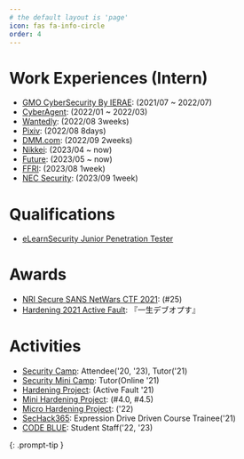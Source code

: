 ```yaml
---
# the default layout is 'page'
icon: fas fa-info-circle
order: 4
---
```


# Work Experiences (Intern)

- [GMO CyberSecurity By IERAE](https://gmo-cybersecurity.com/): (2021/07 ~ 2022/07)
- [CyberAgent](https://www.cyberagent.co.jp/): (2022/01 ~ 2022/03)
- [Wantedly](https://wantedlyinc.com/): (2022/08 3weeks)
- [Pixiv](https://www.pixiv.co.jp/): (2022/08 8days)
- [DMM.com](https://dmm-corp.com/company/): (2022/09 2weeks)
- [Nikkei](https://www.nikkei.co.jp/nikkeiinfo): (2023/04 ~ now)
- [Future](https://www.future.co.jp/): (2023/05 ~ now)
- [FFRI](https://www.ffri.jp/): (2023/08 1week)
- [NEC Security](https://www.nec-security.co.jp/): (2023/09 1week)

# Qualifications

- [eLearnSecurity Junior Penetration Tester](https://elearnsecurity.com/product/ejpt-certification/)

# Awards

- [NRI Secure SANS NetWars CTF 2021](https://www.nri-secure.co.jp/event/2021/netwars): (#25)
- [Hardening 2021 Active Fault](https://wasforum.jp/2021/09/release-hardening-2021-active-fault/): 『一生デブオプす』

# Activities

- [Security Camp](https://www.ipa.go.jp/jinzai/camp/index.html): Attendee('20, '23), Tutor('21)
- [Security Mini Camp](https://www.security-camp.or.jp/minicamp/): Tutor(Online '21)
- [Hardening Project](https://wasforum.jp/hardening-project/): (Active Fault '21)
- [Mini Hardening Project](https://www.security-camp.or.jp/minicamp/): (#4.0, #4.5)
- [Micro Hardening Project](https://twitter.com/MicroHardening): ('22)
- [SecHack365](https://sechack365.nict.go.jp/): Expression Drive Driven Course Trainee('21)
- [CODE BLUE](https://codeblue.jp/): Student Staff('22, '23)

{: .prompt-tip }
